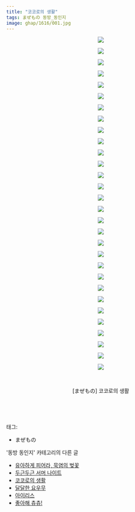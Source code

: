 ```yaml
---
title: "코코로의 생활"
tags: まぜもの 동방_동인지
image: ghap/1616/001.jpg
---
```

<div class="article">
<p style="text-align: center; clear: none; float: none;"><img src="{{ site.nasurl }}/ghap/1616/001.jpg"/></p>
<p style="text-align: center; clear: none; float: none;"><img src="{{ site.nasurl }}/ghap/1616/002.jpg"/></p>
<p style="text-align: center; clear: none; float: none;"><img src="{{ site.nasurl }}/ghap/1616/003.jpg"/></p>
<p style="text-align: center; clear: none; float: none;"><img src="{{ site.nasurl }}/ghap/1616/004.jpg"/></p>
<p style="text-align: center; clear: none; float: none;"><img src="{{ site.nasurl }}/ghap/1616/005.jpg"/></p>
<p style="text-align: center; clear: none; float: none;"><img src="{{ site.nasurl }}/ghap/1616/006.jpg"/></p>
<p style="text-align: center; clear: none; float: none;"><img src="{{ site.nasurl }}/ghap/1616/007.jpg"/></p>
<p style="text-align: center; clear: none; float: none;"><img src="{{ site.nasurl }}/ghap/1616/008.jpg"/></p>
<p style="text-align: center; clear: none; float: none;"><img src="{{ site.nasurl }}/ghap/1616/009.jpg"/></p>
<p style="text-align: center; clear: none; float: none;"><img src="{{ site.nasurl }}/ghap/1616/010.jpg"/></p>
<p style="text-align: center; clear: none; float: none;"><img src="{{ site.nasurl }}/ghap/1616/011.jpg"/></p>
<p style="text-align: center; clear: none; float: none;"><img src="{{ site.nasurl }}/ghap/1616/012.jpg"/></p>
<p style="text-align: center; clear: none; float: none;"><img src="{{ site.nasurl }}/ghap/1616/013.jpg"/></p>
<p style="text-align: center; clear: none; float: none;"><img src="{{ site.nasurl }}/ghap/1616/014.jpg"/></p>
<p style="text-align: center; clear: none; float: none;"><img src="{{ site.nasurl }}/ghap/1616/015.jpg"/></p>
<p style="text-align: center; clear: none; float: none;"><img src="{{ site.nasurl }}/ghap/1616/016.jpg"/></p>
<p style="text-align: center; clear: none; float: none;"><img src="{{ site.nasurl }}/ghap/1616/017.jpg"/></p>
<p style="text-align: center; clear: none; float: none;"><img src="{{ site.nasurl }}/ghap/1616/018.jpg"/></p>
<p style="text-align: center; clear: none; float: none;"><img src="{{ site.nasurl }}/ghap/1616/019.jpg"/></p>
<p style="text-align: center; clear: none; float: none;"><img src="{{ site.nasurl }}/ghap/1616/020.jpg"/></p>
<p style="text-align: center; clear: none; float: none;"><img src="{{ site.nasurl }}/ghap/1616/021.jpg"/></p>
<p style="text-align: center; clear: none; float: none;"><img src="{{ site.nasurl }}/ghap/1616/022.jpg"/></p>
<p style="text-align: center; clear: none; float: none;"><img src="{{ site.nasurl }}/ghap/1616/023.jpg"/></p>
<p style="text-align: center; clear: none; float: none;"><img src="{{ site.nasurl }}/ghap/1616/024.jpg"/></p>
<p style="text-align: center; clear: none; float: none;"><img src="{{ site.nasurl }}/ghap/1616/025.jpg"/></p>
<p style="text-align: center; clear: none; float: none;"><img src="{{ site.nasurl }}/ghap/1616/026.jpg"/></p>
<p style="text-align: center; clear: none; float: none;"><img src="{{ site.nasurl }}/ghap/1616/027.jpg"/></p>
<p style="text-align: center; clear: none; float: none;"><img src="{{ site.nasurl }}/ghap/1616/028.jpg"/></p>
<p style="text-align: center; clear: none; float: none;"><img src="{{ site.nasurl }}/ghap/1616/029.jpg"/></p>
<p style="text-align: center; clear: none; float: none;"><img src="{{ site.nasurl }}/ghap/1616/030.jpg"/></p>
<p style="text-align: center; clear: none; float: none;"><br/></p>
<p style="text-align: center; clear: none; float: none;">[まぜもの] 코코로의 생활</p>
<p style="text-align: center; clear: none; float: none;"><br/></p>
<p style="text-align: center; clear: none; float: none;"><br/></p>
</div><div class="tagTrail">
<p>태그: </p>
<ul>
<li>まぜもの</li>
</ul>
</div><div class="another">
<p>'동방 동인지' 카테고리의 다른 글</p>
<ul>
<li><a href="/2016-08-16-ghap_1618">유아하게 피어라, 묵염의 벚꽃</a></li>
<li><a href="/2016-08-16-ghap_1617">두근두근 서머 나이트</a></li>
<li><a href="/2016-08-16-ghap_1616">코코로의 생활</a></li>
<li><a href="/2016-08-16-ghap_1615">달달한 요우무</a></li>
<li><a href="/2016-08-16-ghap_1614">아이리스</a></li>
<li><a href="/2016-08-16-ghap_1613">좋아해 츄츄!</a></li>
</ul>
</div><div class="cb_module cb_fluid">
<div class="cb_wrt cb_profile">
</div><!-- commentList close -->
</div>
<br/>
<p id="refer"></p>
<br/>
